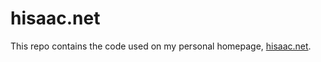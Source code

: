 # hisaac.net

This repo contains the code used on my personal homepage, [hisaac.net](http://hisaac.net).
